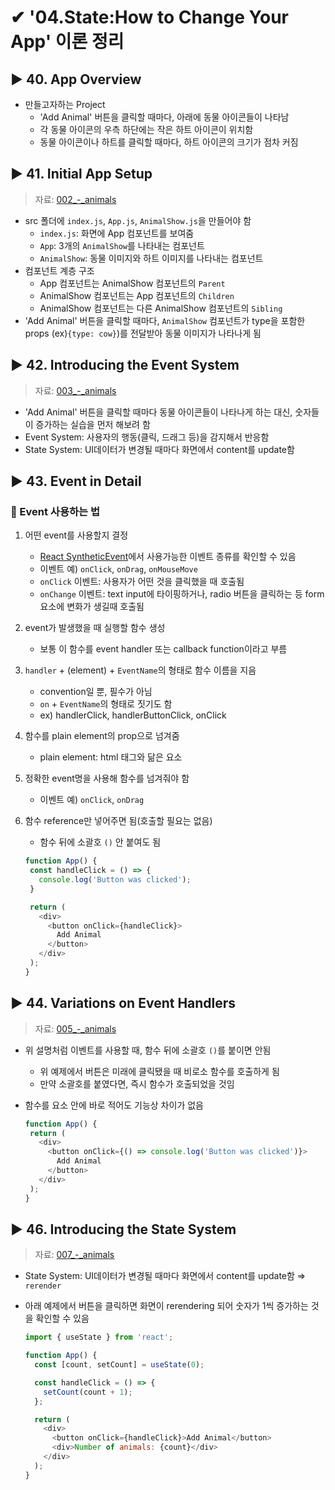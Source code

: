 # ✔ '04.State:How to Change Your App' 이론 정리



## ▶ 40. App Overview

- 만들고자하는 Project
  - 'Add Animal' 버튼을 클릭할 때마다, 아래에 동물 아이콘들이 나타남
  - 각 동물 아이콘의 우측 하단에는 작은 하트 아이콘이 위치함
  - 동물 아이콘이나 하트를 클릭할 때마다, 하트 아이콘의 크기가 점차 커짐



## ▶ 41. Initial App Setup

> 자료: [002_-_animals](https://github.com/hyejinny97/Modern-React-with-Redux/tree/master/3.Building_with_Reusable_Components/002_-_pdas)

- src 폴더에 `index.js`, `App.js`, `AnimalShow.js`을 만들어야 함
  - `index.js`: 화면에 App 컴포넌트를 보여줌
  - `App`: 3개의 `AnimalShow`를 나타내는 컴포넌트
  - `AnimalShow`: 동물 이미지와 하트 이미지를 나타내는 컴포넌트
- 컴포넌트 계층 구조
  - App 컴포넌트는 AnimalShow 컴포넌트의 `Parent`  
  - AnimalShow 컴포넌트는 App 컴포넌트의 `Children`  
  - AnimalShow 컴포넌트는 다른 AnimalShow 컴포넌트의 `Sibling`  
- 'Add Animal' 버튼을 클릭할 때마다, `AnimalShow` 컴포넌트가 type을 포함한 props (ex)`{type: cow}`)를 전달받아 동물 이미지가 나타나게 됨



## ▶ 42. Introducing the Event System

> 자료: [003_-_animals](https://github.com/hyejinny97/Modern-React-with-Redux/tree/master/3.Building_with_Reusable_Components/003_-_pdas)

- 'Add Animal' 버튼을 클릭할 때마다 동물 아이콘들이 나타나게 하는 대신, 숫자들이 증가하는 실습을 먼저 해보려 함
- Event System: 사용자의 행동(클릭, 드래그 등)을 감지해서 반응함
- State System: UI데이터가 변경될 때마다 화면에서 content를 update함



## ▶ 43. Event in Detail

### 🔹 Event 사용하는 법

1. 어떤 event를 사용할지 결정
   
   - [React SyntheticEvent](https://ko.reactjs.org/docs/events.html?)에서 사용가능한 이벤트 종류를 확인할 수 있음
   - 이벤트 예) `onClick`, `onDrag`, `onMouseMove`
   - `onClick` 이벤트: 사용자가 어떤 것을 클릭했을 때 호출됨
   - `onChange` 이벤트: text input에 타이핑하거나, radio 버튼을 클릭하는 등 form 요소에 변화가 생길때 호출됨

2. event가 발생했을 때 실행할 함수 생성
   
   - 보통 이 함수를 event handler 또는 callback function이라고 부름

3. `handler` + (element) + `EventName`의 형태로 함수 이름을 지음
   
   - convention일 뿐, 필수가 아님
   - `on` + `EventName`의 형태로 짓기도 함
   - ex) handlerClick, handlerButtonClick, onClick 

4. 함수를 plain element의 prop으로 넘겨줌
   
   - plain element: html 태그와 닮은 요소

5. 정확한 event명을 사용해 함수를 넘겨줘야 함
   
   - 이벤트 예) `onClick`, `onDrag`

6. 함수 reference만 넣어주면 됨(호출할 필요는 없음)
   
   - 함수 뒤에 소괄호 `()` 안 붙여도 됨

   ```js
   function App() {
    const handleClick = () => {
      console.log('Button was clicked');
    }

    return (
      <div>
        <button onClick={handleClick}>
          Add Animal
        </button>
      </div>
    );
   }
   ```



## ▶ 44. Variations on Event Handlers

> 자료: [005_-_animals](https://github.com/hyejinny97/Modern-React-with-Redux/tree/master/3.Building_with_Reusable_Components/005_-_pdas)

- 위 설명처럼 이벤트를 사용할 때, 함수 뒤에 소괄호 `()`를 붙이면 안됨
  - 위 예제에서 버튼은 미래에 클릭됐을 때 비로소 함수를 호출하게 됨
  - 만약 소괄호를 붙였다면, 즉시 함수가 호출되었을 것임
- 함수를 요소 안에 바로 적어도 기능상 차이가 없음
  
   ```js
   function App() {
    return (
      <div>
        <button onClick={() => console.log('Button was clicked')}>
          Add Animal
        </button>
      </div>
    );
   }
   ```



## ▶ 46. Introducing the State System

> 자료: [007_-_animals](https://github.com/hyejinny97/Modern-React-with-Redux/tree/master/3.Building_with_Reusable_Components/007_-_pdas)

- State System: UI데이터가 변경될 때마다 화면에서 content를 update함 ⇒ `rerender`
- 아래 예제에서 버튼을 클릭하면 화면이 rerendering 되어 숫자가 1씩 증가하는 것을 확인할 수 있음
  
   ```js
   import { useState } from 'react';
 
   function App() {
     const [count, setCount] = useState(0);
 
     const handleClick = () => {
       setCount(count + 1);
     };
 
     return (
       <div>
         <button onClick={handleClick}>Add Animal</button>
         <div>Number of animals: {count}</div>
       </div>
     );
   }
   ```